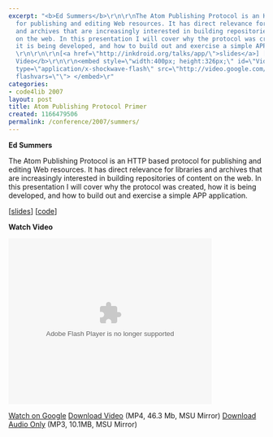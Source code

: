 ```yaml
---
excerpt: "<b>Ed Summers</b>\r\n\r\nThe Atom Publishing Protocol is an HTTP based protocol
  for publishing and editing Web resources. It has direct relevance for libraries
  and archives that are increasingly interested in building repositories of content
  on the web. In this presentation I will cover why the protocol was created, how
  it is being developed, and how to build out and exercise a simple APP application.
  \r\n\r\n\r\n[<a href=\"http://inkdroid.org/talks/app/\">slides</a>] [<a href=\"http://textualize.com/svn/app_primer/\">code</a>]\r\n\r\n<b>Watch
  Video</b>\r\n\r\n<embed style=\"width:400px; height:326px;\" id=\"VideoPlayback\"
  type=\"application/x-shockwave-flash\" src=\"http://video.google.com/googleplayer.swf?docId=1723117491455272896&hl=en\"
  flashvars=\"\"> </embed>\r"
categories:
- code4lib 2007
layout: post
title: Atom Publishing Protocol Primer
created: 1166479506
permalink: /conference/2007/summers/
---
```

<b>Ed Summers</b>

The Atom Publishing Protocol is an HTTP based protocol for publishing and editing Web resources. It has direct relevance for libraries and archives that are increasingly interested in building repositories of content on the web. In this presentation I will cover why the protocol was created, how it is being developed, and how to build out and exercise a simple APP application.


[<a href="http://inkdroid.org/talks/app/">slides</a>] [<a href="http://textualize.com/svn/app_primer/">code</a>]

<b>Watch Video</b>

<embed style="width:400px; height:326px;" id="VideoPlayback" type="application/x-shockwave-flash" src="http://video.google.com/googleplayer.swf?docId=1723117491455272896&hl=en" flashvars=""> </embed>

<a href="http://video.google.com/videoplay?docid=1723117491455272896&hl=en">Watch on Google</a>
<a href="http://streaming.msu.edu/storemedia/download/ebyryan/code4lib07/d2/code4lib07_pres_atom_protocol_summers.mp4">Download Video</a> (MP4, 46.3 Mb, MSU Mirror)
<a href="http://streaming.msu.edu/storemedia/download/ebyryan/c4l07audio/d2/code4lib07_pres_atom_protocol_summers.mp3">Download Audio Only</a> (MP3, 10.1MB, MSU Mirror)
